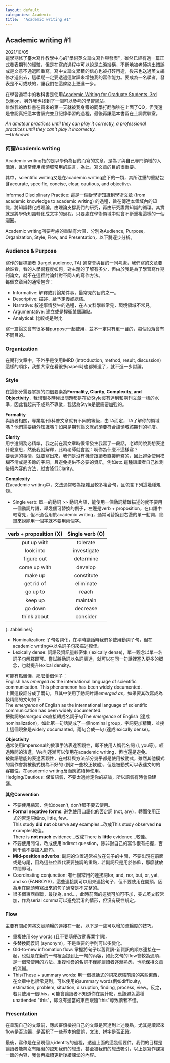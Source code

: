 ```yaml
---
layout: default
categories: Academic
title:  "Academic writing #1"
---  
```

## Academic writing #1  
2021/10/05  
這學期修了臺大寫作教學中心的"學術英文論文寫作與發表"，雖然已經有過一篇正式發表期刊的經驗，但是在寫的過程中可以說是血淚縱橫，不斷地被老師挑出錯誤或是文意不通退回重寫，寫中文論文累積的信心也被打碎再造，後來也送過英文編修才送出去，這學期一定要透過這堂課來增強我的寫作能力。要成為一名學者，發表是不可或缺的，讓我們在這條路上更進一步。  
  
在學習過程中的教科書是使用<a href="https://www.press.umich.edu/2173936/academic_writing_for_graduate_students_3rd_edition" target="_blank">Academic Writing for Graduate Students, 3rd Edition</a>，另外我也找到了一個可以參考的<a href="http://sana.aalto.fi/awe/index.html" target="_blank">學習網站</a>。  
雖然我的教科書在買來的第一天就被我身旁的同學打翻咖啡在上面了QQ，但我還是會認真把這本書讀完並且記錄學習的過程，最後再讓這本書留在土調實驗室。  
  
*An amateur practices until they can play it correctly, a professional practices until they can't play it incorrectly.  
&mdash;Unknown*  
  
### 何謂Academic writing  
Academic writing指的是以學術為目的而寫的文章，是為了與自己專門領域的人溝通，且通常使用該領域常用的語言，為此，寫文章的目的很重要。  
  
其中，scientific writing又是在academic writing底下的一類，其所注重的重點包含accurate, specific, concise, clear, cautious, and objective。  
  
Informed Disciplinary Practice: 這是一個從學術知識到學術文章 (from academic knowledge to academic writing) 的過程，旨在傳達本領域內的知識，將知識轉化成理論，由理論支撐我們的研究，再由研究證實知識的循環。其實就是將學術知識轉化成文字的過程，只要處在學術領域中就會不斷重複這樣的一個迴圈。  
  
Academic writing所要考慮的重點有六個，分別為Audience, Purpose, Organization, Style, Flow, and Presentation，以下將逐步分析。  
  
### Audience & Purpose  
寫作的目標讀者 (target audience, TA) 通常會與目的一同考慮，我們寫的文章要給誰看，看的人學術程度如何，對主題的了解有多少，但由於我是為了學習寫作期刊論文，就不在這裡討論針對不同人的寫作方法。  
每個文章目的通常包含：  
- Informative: 解釋或討論某件事，最常見的目的之一。
- Descriptive: 描述、給予定義或總結。
- Narrative: 敘述事情發生的過程，在人文科學較常見，環境領域不常見。
- Argumentative: 建立或是捍衛某個論點。
- Analytical: 比較或是對比
  
寫一篇論文會有很多種purpose一起使用，並不一定只有單一目的，每個段落會有不同目的。  
  
### Organization  
在期刊文章中，不外乎是使用IMRD (introduction, method, result, discussion) 這樣的順序，我想大家在看很多paper時也都知道了，就不進一步討論。  
  
### Style  
在這部分需要掌握的四個要素為**Formality, Clarity, Complexity, and Objectivity**，我想很多時候出問題都是在於Style沒有達到和期刊文章一樣的水準，因此看起來不成熟不專業，我認為Style是很需要加強的。  
  
**Formality**  
與讀者相關，專業期刊/科普文章就有不同的等級，由TA而定，TA了解你的領域嗎？他們需要額外知識嗎？如果是期刊論文就必須要符合該領域該期刊的程度。  
  
**Clarity**  
用字遣詞務必精準，我之前在寫文章時很常發生我寫了一段話，老師問說我想表達什麼意思，然後我就解釋，此時老師就會說：啊你為什麼不這樣寫？  
要表達的事情，就要寫出來，我們是沒有機會跟讀者直接解釋的，因此避免使用模糊不清或是多餘的字詞，且避免提供不必要的資訊，例如etc.這種讓讀者自己推測後續內容的方法，就會降低Clarity。  
  
**Complexity**  
在academic writing中，文法通常較為複雜且較多複合句，且包含下列這幾種規矩。  
- Single verb: 單一的動詞 >> 動詞片語，能使用一個動詞精確描述的就不要用一個動詞片語，舉幾個可替換的例子，左邊是verb + proposition，在口語中較常見，但不適合用於academic writing，通常可替換到右邊的單一動詞，簡單來說能用一個字就不要用兩個字。  
  
| verb + proposition (X) | Single verb (O) |     
| :---: | :---: |      
| put up with | tolerate |       
| look into | investigate |      
| figure out | determine |      
| come up with | develop |     
| make up | constitute |      
| get rid of | eliminate |   
| go up to | reach |   
| keep up | maintain |   
| go down | decrease |   
| think about | consider |   
{: .tablelines}     
  
- Nominalization: 子句名詞化，在平時講話時我們多使用動詞子句，但在academic writing中以名詞子句來描述較佳。  
- Lexically dense: 詞語及資訊量較密集 (lexically dense)，單一觀念以單一名詞子句解釋即可。嘗試將動詞以名詞表達，就可以在同一句話裡塞入更多的概念，也就提升lexical density。  
  
可能有點難懂，那麼舉個例子：  
English has *emerged as* the international language of scientific communication. This phenomenon has been widely documented.  
上面這段話分成了兩句，且其中使用了動詞片語*emerged as*，如果要其改寫成為較精簡的文句如下  
The *emergence* of English as the international language of scientific communication has been widely documented.  
把動詞的*emerged as*直接轉成名詞子句The *emergence* of English (達成nominalization)，如此第一句話變成了一個nominal group，字詞更加精簡，並接上這個現象是widely documanted，兩句合成一句 (達成lexically dense)。  
  
**Objectivity**  
通常使用impersonal的敘事手法表達客觀性，即不使用人稱代名詞 (I, you等)，經過時間的演進，We則逐漸可以使用在academic writing，但也還是避免。  
被動語態能夠表達客觀性，在材料與方法部分幾乎都是使用被動式，雖然其他模式的寫作會將被動式視為不好的 (例如一些校正軟體)，但是被動式可以表達文句的客觀性，在academic writing反而應該積極使用。  
Hedging/Cautious: 保留語氣，不要太過肯定你的結論，所以語氣有時會像建議。  
  
**其他Convention**  
- 不要使用縮寫，例如doesn't, don't都不要去使用。
- **Formal negative forms**: 避免使用口語化的否定詞 (not, any)，轉而使用正式的否定詞如no, little, few。  
  This study **did not** observe **any** examples…改成This study observed **no** examples較佳。  
  There is **not much** evidence…改成There is **little** evidence…較佳。
- 不要使用問句，改成使用indirect question，除非對自己的寫作很有把握，否則千萬不要加入問句。
- **Mid-position adverbs**: 副詞的位置通常被放在句子的中間，不要出現在前面或是句尾，因為這些位置代表要強調的重點，若副詞只是用於修飾，那麼就放中間即可。
- Coordinating conjunction: 有七個常用的連接詞for, and, nor, but, or, yet, and so (FANBOYS)，這些連接詞可以用來連接句子，但不要使用在開頭，因為用在開頭時寫出來的句子通常是不完整的。
- 很多個東西串聯，最後為, and…，此時前面的逗號可加可不加，美式英文較常加，作為serial comma可以避免混淆的情形，但沒有硬性規定。
  
### Flow  
主要有關如何將文章順暢的連接在一起，以下是一些可以增加流暢度的技巧。  
- 重複使用Key words (且不要隨便改動專業字詞)。
- 多替換同義詞 (synonym)，不是重要的字則可以多變化。
- Old-to-new infromation flow: 掌握將句子以舊資訊-新資訊的順序連接在一起，也就是在新的一句裡面提到上一句的內容，如此文句的flow會較為通順，是一個常使用的方法。重複堆疊的名詞不僅能讓讀者逐漸熟悉，也能保持文章的流暢。
- This/These + summary words: 用一個概括式的詞來總結前段的某些東西，在文章中也很常見到，可以使用的summary words例如difficulty, estimation, problem, situation, disruption, finding, process, view。反之，若只使用一個this，可能會讓讀者不知道你在說什麼，應該避免這種unattended "this"，即沒有適當的東西跟隨"this"導致讀者不懂。  
  
### Presentation
在呈現自己的文章前，應該審慎檢視自己的文章是否達到上述幾點，尤其是讀起來flow是否流暢，是否犯了一些基本的錯誤，文法、拼字是否正確。  
  
最後，寫作是在呈現個人identity的過程，透過上面的這幾個要件，我們的目標是讓讀者能夠沒有阻礙的認知我們的想法，甚至被我們的想法吸引，以上是寫作課第一節的內容，我會再繼續更新後續課堂的內容。  
